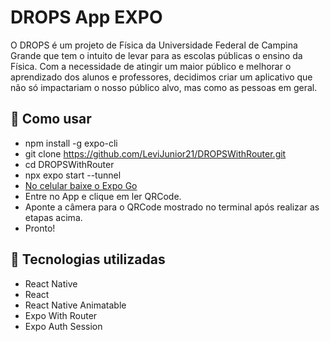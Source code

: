 # DROPS App EXPO

O DROPS é um projeto de Física da Universidade Federal de Campina Grande que tem o intuito de levar para as escolas públicas o ensino da Física.
Com a necessidade de atingir um maior público e melhorar o aprendizado dos alunos e professores, decidimos criar um aplicativo que não só impactariam o nosso público alvo, mas como as pessoas em geral.

## 🚀 Como usar

- npm install -g expo-cli
- git clone https://github.com/LeviJunior21/DROPSWithRouter.git
- cd DROPSWithRouter
- npx expo start --tunnel
- [No celular baixe o Expo Go](https://play.google.com/store/apps/details?id=host.exp.exponent&hl=pt_BR&gl=US&pli=1)
- Entre no App e clique em ler QRCode.
- Aponte a câmera para o QRCode mostrado no terminal após realizar as etapas acima.
- Pronto!

## 🚀 Tecnologias utilizadas

- React Native
- React
- React Native Animatable
- Expo With Router
- Expo Auth Session
